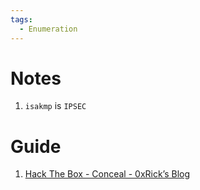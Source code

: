 ```yaml
---
tags:
  - Enumeration
---
```


# Notes

1. `isakmp` is `IPSEC`


# Guide 

1. [Hack The Box - Conceal - 0xRick’s Blog](https://0xrick.github.io/hack-the-box/conceal/)
